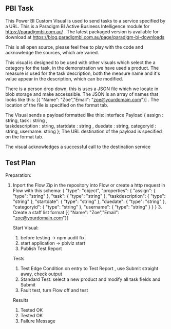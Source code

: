 PBI Task
--------
This Power BI Custom Visual is used to send tasks to a service specified by a URL. This is a Paradigm BI Active Business Intelligence module for https://paradigmbi.com.au/ . The latest packaged version is available for download at https://blog.paradigmbi.com.au/page/paradigm-bi-downloads

This is all open source, please feel free to play with the code and acknowledge the sources, which are varied.

This visual is designed to be used with other visuals which select the a category for the task, in the demonstration we have used a product. The measure is used for the task description, both the measure name and it's value appear in the description, which can be modified.

There is a person drop down, this is uses a JSON file which we locate in blob storage and make accesssible.  The JSON is an array of names that looks like this: [{ "Name": "Zoe","Email": "zoe@yourdomain.com"}] . The location of the file is specified on the format tab.

The Visual sends a payload formatted like this: 
interface Payload {
            assign : string, 
            task : string ,  
            taskdescription : string,
            startdate : string , 
            duedate : string,
            categoryid : string,
            username: string
        };
The URL destination of the payload is specified on the format tab.

The visual acknowledges a successful call to the destination service


Test Plan
---------

Preparation:

1. Inport the Flow Zip in the repository into Flow or create a http request in Flow with this schema:
   {
    "type": "object",
    "properties": {
        "assign": {
            "type": "string"
        },
        "task": {
            "type": "string"
        },
        "taskdescription": {
            "type": "string"
        },
        "startdate": {
            "type": "string"
        },
        "duedate": {
            "type": "string"
        },
        "categoryid": {
            "type": "string"
        },
        "username": {
            "type": "string"
        }
    }
}
    3. Create a staff list format [{ "Name": "Zoe","Email": "zoe@yourdomain.com"}]
    
    Start Visual:
    1. before testing -> npm audit fix
    2. start application -> pbiviz start
    3. Publish Test Report

    Tests
    1. Test Edge Condition on entry to Test Report , use Submit straight away, check output
    2. Standard Test: select a new product and modify all task fields and Submit
    3. Fault test, turn Flow off and test

    Results
    1. Tested OK
    2. Tested OK
    3. Failure Message



